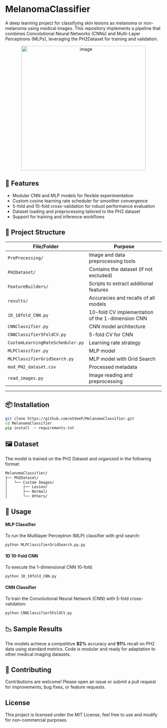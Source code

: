 # MelanomaClassifier

A deep learning project for classifying skin lesions as melanoma or non-melanoma using medical images. This repository implements a pipeline that combines Convolutional Neural Networks (CNNs) and Multi-Layer Perceptrons (MLPs), leveraging the PH2Dataset for training and validation.

<p align="center">
  <img src="https://github.com/user-attachments/assets/f209710d-a7fb-40e4-9674-3ebf4fd4a30e" alt="image" width="400"/>
</p>

## 🧠 Features

- Modular CNN and MLP models for flexible experimentation
- Custom cosine learning rate scheduler for smoother convergence
- 5-fold and 10-fold cross-validation for robust performance evaluation
- Dataset loading and preprocessing tailored to the PH2 dataset
- Support for training and inference workflows

## 📂 Project Structure

| File/Folder | Purpose |
|-------------|---------|
| `PreProcessing/` | Image and data preprocessing tools |
| `PH2Dataset/` | Contains the dataset (if not excluded) |
| `FeatureBuilders/` | Scripts to extract additional features |
| `results/` | Accuracies and recalls of all models |
| `1D_10fold_CNN.py` | 10-fold CV implementation of the 1-dimension CNN|
| `CNNClassifier.py` | CNN model architecture |
| `CNNClassifier5FoldCV.py` | 5-fold CV for CNN |
| `CustomLearningRateScheduler.py` | Learning rate strategy |
| `MLPClassifier.py` | MLP model |
| `MLPClassifierGridSearch.py` | MLP model with Grid Search |
| `mod_PH2_dataset.csv` | Processed metadata |
| `read_images.py` | Image reading and preprocessing |

---

## 📦 Installation

```bash
git clone https://github.com/eSVeeF/MelanomaClassifier.git
cd MelanomaClassifier
pip install -r requirements.txt
```

## 🖼️ Dataset
The model is trained on the PH2 Dataset and organized in the following format:
```bash
MelanomaClassifier/
├── PH2Dataset/
│   └── Custom Images/
│       ├── Lesion/
│       ├── Normal/
│       └── Others/
```

## 🚀 Usage
#### MLP Classifier 
To run the Multilayer Perceptron (MLP) classifier with grid search:
```bash
python MLPClassifierGridSearch.py.py
```
#### 1D 10-Fold CNN
To execute the 1-dimensional CNN 10-fold:
```bash
python 1D_10fold_CNN.py
```
#### CNN Classifier
To train the Convolutional Neural Network (CNN) with 5-fold cross-validation:
```bash
python CNNClassifier5FoldCV.py
```

## 📉 Sample Results
The models achieve a competitive **82%** accuracy and **91%** recall on PH2 data using standard metrics. Code is modular and ready for adaptation to other medical imaging datasets.

## 🤝 Contributing
Contributions are welcome! Please open an issue or submit a pull request for improvements, bug fixes, or feature requests.

## License
This project is licensed under the MIT License, feel free to use and modify for non-commercial purposes.
